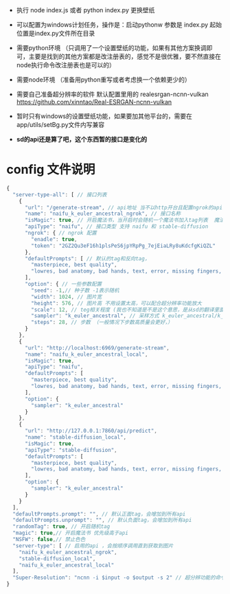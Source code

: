 - 执行 node index.js 或者 python index.py 更换壁纸
- 可以配置为windows计划任务，操作是：启动pythonw 参数是 index.py 起始位置是index.py文件所在目录
  
- 需要python环境 （只调用了一个设置壁纸的功能，如果有其他方案换调即可，主要是找到的其他方案都是改注册表的，感觉不是很优雅，要不然直接在node执行命令改注册表也是可以的）
- 需要node环境 （准备用python重写或者考虑换一个依赖更少的）
- 需要自己准备超分辨率的软件 默认配置里用的 realesrgan-ncnn-vulkan <https://github.com/xinntao/Real-ESRGAN-ncnn-vulkan>
- 暂时只有windows的设置壁纸功能，如果要加其他平台的，需要在 app/utils/setBg.py文件内写兼容

- **sd的api还是算了吧，这个东西暂的接口是变化的**

# config 文件说明
``` javascript
{
  "server-type-all": [ // 接口列表
    {
      "url": "/generate-stream", // api地址 当不以http开台且配置ngrok的api token后就可以自动查找ngrok当前的代理地址，https://ngrok.com/
      "name": "naifu_k_euler_ancestral_ngrok", // 接口名称
      "isMagic": true, // 开启魔法书，当开启时会随机一个魔法书加入tag列表  魔法书文件目录 app/data/元素法典.json
      "apiType": "naifu", // 接口类型 支持 naifu 和 stable-diffusion
      "ngrok": { // ngrok 配置
        "enadle": true,
        "token": "2GZ2Qu3eF16h1plsPeS6jpYRpPg_7ejEiaLRy8uKdcfgKiQZL"
      },
      "defaultPrompts": [ // 默认的tag和反向tag，
        "masterpiece, best quality",
        "lowres, bad anatomy, bad hands, text, error, missing fingers, extra digit, fewer digits, cropped, worst quality, low quality, normal quality, jpeg artifacts, signature, watermark, username, blurry"
      ],
      "option": { // 一些参数配置
        "seed": -1,// 种子数 -1表示随机
        "width": 1024, // 图片宽
        "height": 576, // 图片高 不用设置太高，可以配合超分辨率功能放大
        "scale": 12, // teg相关程度 (我也不知道是不是这个意思，是从sd的翻译里面来的)
        "sampler": "k_euler_ancestral", // 采样方式 k_euler_ancestral/k_euler （naifu和sd的描述不一样，暂时只写了两种方式的名称映射，写别的会认不出来导致报错）
        "steps": 28, // 步数 （一般情况下步数高质量会更好，）
      }
    },
    {
      "url": "http://localhost:6969/generate-stream",
      "name": "naifu_k_euler_ancestral_local",
      "isMagic": true,
      "apiType": "naifu",
      "defaultPrompts": [
        "masterpiece, best quality",
        "lowres, bad anatomy, bad hands, text, error, missing fingers, extra digit, fewer digits, cropped, worst quality, low quality, normal quality, jpeg artifacts, signature, watermark, username, blurry"
      ],
      "option": {
        "sampler": "k_euler_ancestral"
      }
    },
    {
      "url": "http://127.0.0.1:7860/api/predict",
      "name": "stable-diffusion_local",
      "isMagic": true,
      "apiType": "stable-diffusion",
      "defaultPrompts": [
        "masterpiece, best quality",
        "lowres, bad anatomy, bad hands, text, error, missing fingers, extra digit, fewer digits, cropped, worst quality, low quality, normal quality, jpeg artifacts, signature, watermark, username, blurry"
      ],
      "option": {
        "sampler": "k_euler_ancestral"
      }
    }
  ],
  "defaultPrompts.prompt": "", // 默认正面tag，会增加到所有api
  "defaultPrompts.unprompt": "", // 默认负面tag，会增加到所有api
  "randomTag": true, // 开启随机tag
  "magic": true,// 开启魔法书 优先级高于api
  "NSFW": false,// 禁止色色 
  "server-type": [ // 启用的api ，会按顺序调用直到获取到图片
    "naifu_k_euler_ancestral_ngrok",
    "stable-diffusion_local",
    "naifu_k_euler_ancestral_local"
  ],
  "Super-Resolution": "ncnn -i $input -o $output -s 2" // 超分辨功能的命令行
}
```
